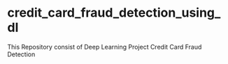 # credit_card_fraud_detection_using_dl
This Repository consist of Deep Learning Project Credit Card Fraud Detection
